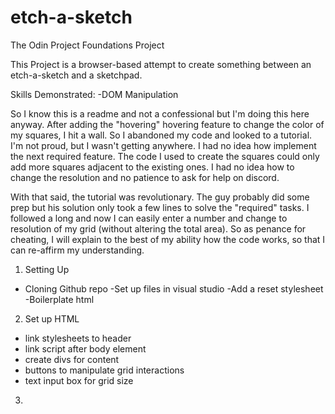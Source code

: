 # etch-a-sketch
The Odin Project Foundations Project

This Project is a browser-based attempt to create something between an etch-a-sketch and a sketchpad. 


Skills Demonstrated:
-DOM Manipulation


So I know this is a readme and not a confessional but I'm doing this here anyway. After adding the "hovering" hovering feature to change the color of my squares, I hit a wall. So I abandoned my code and looked to a tutorial. I'm not proud, but I wasn't getting anywhere. I had no idea how implement the next required feature. The code I used to create the squares could only add more squares adjacent to the existing ones. I had no idea how to change the resolution and no patience to ask for help on discord.

With that said, the tutorial was revolutionary. The guy probably did some prep but his solution only took a few lines to solve the "required" tasks. I followed a long and now I can easily enter a number and change to resolution of my grid (without altering the total area). So as penance for cheating, I will explain to the best of my ability how the code works, so that I can re-affirm my understanding.

1. Setting Up
- Cloning Github repo
-Set up files in visual studio
-Add a reset stylesheet
-Boilerplate html

2. Set up HTML
- link stylesheets to header
- link script after body element
- create divs for content
- buttons to manipulate grid interactions
- text input box for grid size 

3. 